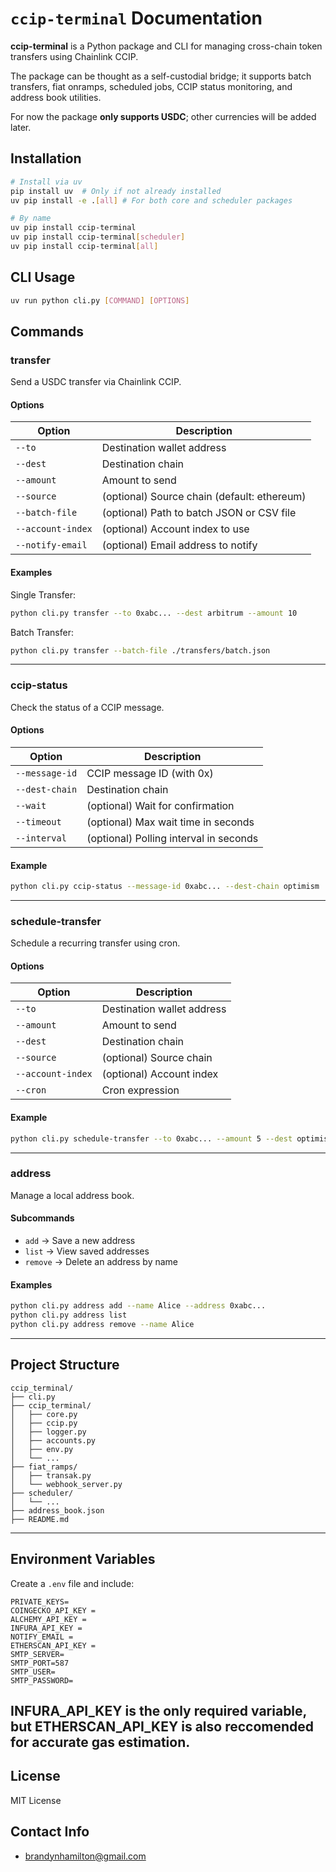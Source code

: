 # `ccip-terminal` Documentation

**ccip-terminal** is a Python package and CLI for managing cross-chain token transfers using Chainlink CCIP.

The package can be thought as a self-custodial bridge; it supports batch transfers, fiat onramps, scheduled jobs, CCIP status monitoring, and address book utilities.

For now the package **only supports USDC**; other currencies will be added later.

## Installation

```bash
# Install via uv
pip install uv  # Only if not already installed
uv pip install -e .[all] # For both core and scheduler packages

# By name
uv pip install ccip-terminal
uv pip install ccip-terminal[scheduler]
uv pip install ccip-terminal[all]

```

## CLI Usage

```bash
uv run python cli.py [COMMAND] [OPTIONS]
```

## Commands

### transfer

Send a USDC transfer via Chainlink CCIP.

#### Options

| Option            | Description                                 |
| ----------------- | ------------------------------------------- |
| `--to`            | Destination wallet address                  |
| `--dest`          | Destination chain                           |
| `--amount`        | Amount to send                              |
| `--source`        | (optional) Source chain (default: ethereum) |
| `--batch-file`    | (optional) Path to batch JSON or CSV file   |
| `--account-index` | (optional) Account index to use             |
| `--notify-email`  | (optional) Email address to notify          |

#### Examples

Single Transfer:

```bash
python cli.py transfer --to 0xabc... --dest arbitrum --amount 10
```

Batch Transfer:

```bash
python cli.py transfer --batch-file ./transfers/batch.json
```

---

### ccip-status

Check the status of a CCIP message.

#### Options

| Option         | Description                            |
| -------------- | -------------------------------------- |
| `--message-id` | CCIP message ID (with 0x)              |
| `--dest-chain` | Destination chain                      |
| `--wait`       | (optional) Wait for confirmation       |
| `--timeout`    | (optional) Max wait time in seconds    |
| `--interval`   | (optional) Polling interval in seconds |

#### Example

```bash
python cli.py ccip-status --message-id 0xabc... --dest-chain optimism
```  

---

### schedule-transfer

Schedule a recurring transfer using cron.

#### Options

| Option            | Description                |
| ----------------- | -------------------------- |
| `--to`            | Destination wallet address |
| `--amount`        | Amount to send             |
| `--dest`          | Destination chain          |
| `--source`        | (optional) Source chain    |
| `--account-index` | (optional) Account index   |
| `--cron`          | Cron expression            |

#### Example

```bash
python cli.py schedule-transfer --to 0xabc... --amount 5 --dest optimism --cron "0 9 * * *"
```

---

### address

Manage a local address book.

#### Subcommands

- `add` → Save a new address
- `list` → View saved addresses
- `remove` → Delete an address by name

#### Examples

```bash
python cli.py address add --name Alice --address 0xabc...
python cli.py address list
python cli.py address remove --name Alice
```

---

## Project Structure

```
ccip_terminal/
├── cli.py
├── ccip_terminal/
│   ├── core.py
│   ├── ccip.py
│   ├── logger.py
│   ├── accounts.py
│   ├── env.py
│   └── ...
├── fiat_ramps/
│   ├── transak.py
│   └── webhook_server.py
├── scheduler/
│   └── ...
├── address_book.json
├── README.md
```

---

## Environment Variables

Create a `.env` file and include:

```
PRIVATE_KEYS=
COINGECKO_API_KEY =
ALCHEMY_API_KEY =
INFURA_API_KEY =
NOTIFY_EMAIL =
ETHERSCAN_API_KEY =
SMTP_SERVER=
SMTP_PORT=587
SMTP_USER=
SMTP_PASSWORD=
```

## INFURA_API_KEY is the only required variable, but ETHERSCAN_API_KEY is also reccomended for accurate gas estimation.

## License

MIT License

## Contact Info

- [brandynhamilton@gmail.com](mailto:brandynhamilton@gmail.com)